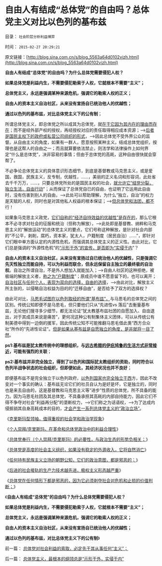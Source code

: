 # 自由人有结成“总体党”的自由吗？总体党主义对比以色列的基布兹

目录： `社会阶层分析利益博羿` 

时间： `2015-02-27 20:29:21` 

原文链接：[http://blog.sina.com.cn/s/blog_5563a64d0102vizh.html](http://blog.sina.com.cn/s/blog_5563a64d0102vizh.html)

**自由人有结成“总体党”的自由吗？为什么总体党需要侵犯人权？**

**如果总体党是利益内生，不需要侵犯勒索于人权，它就根本不需要“主义”；**

**总体党主义，永远是强调某种来源危机，强调它的勒索人权的正义；**

**自由人的资本主义自治社区，从来没有宣扬自已统治他人的优越性；**

**通过以色列的基布兹，对比总体党主义下的公有制**；

所谓总体党主义，即总体党之所以成其为总体党，就[在于它因为其内在的理由而存在](../../../2014/1/12/凌驾国民的先进性，根本上不存在！.md)；而不是经外部产权的授权，再经授权对应的责任取得相应成本资源；——>[后者是国民主权下的政府或私营公司组织的形式](../../../2015/2/5/“不可让渡的权力”对统治合法性的否定，政客，企业家及经理人.md)，——>因此总体党不受外界公众的监督。从自由主义的角度，如果有一群人，愿意按照某种主义，结成总体党组织，按理也是这帮人的自由之一；而且就算要依法禁止，则法学和法律操作上如何界定“什么是总体党”，决非容易的事情；但由于总体党的高耗，这种自由很快就会穿帮了。

不必争论总体党主义的具体意识形态细节，到底是基督教或马克思主义，或是爱国，救国，民族主义，反专制，优越性，……，美丽的正义名词和形容词，此处省去千千万万，……，只要总体党所处的是国民主权的社会，[就允许它“结党分裂，独立生活，自由行动](../../../2012/11/27/社会主义就是逃离市场经济的尝试.md)”；从而保证了总体党自已的自由，也证明了它运用此自由时，没有伤害到别人的自由，——>此处可以帮助理解，为什么“独立，自治”的权力是天赋的人权，同时也是对其他私人权益的根本保证；——>[但总体党和法团，都不](../../../2014/3/27/什么是法团和法团主义？农民是法团吗？自治是法团吗？.md)行！

如果象马克思主义政党，[它们自称的“经济自持效益的优越性”是存在的](../../../2010/12/22/看见别人快乐他就很痛苦，和帕累托累进.md)，那么它根本不必寻求对社会的征服和统治（但称为解放），——>此处即是基督教、纳粹和马克思主义的“解放运动”的总体党主义的要点，它们号称这种解放，是针对社会内部的“不公平，剥削，腐朽，资本家，犹太人，户籍制度（居民自治）……”，即针对它们眼中单方面认定的内源性危机，而强调其总体党主义的正义性。由此对比，它们总是强调的“外源性危机”的[“示形于外”的宣传，是否即为“实侵于内](../../../2009/9/29/民族主义可以是卖国手段，爱国与卖国可以逻辑等效.md)”？

**自由人的资本主义自治社区，从来没有宣扬过自已统治他人的优越性，只是强调它先天性独立而能自持，可以为利益而联合，但永远保留自主独立的最终极的自治权**。自治之所谓自治，不是外人想加入就能加入；——>自由人社区的这种拒绝，被极端的解放主义者，[称之为“户籍制度](../../../2009/9/7/盲目反户籍制度声浪.md)”；原成员中谁不愿意留下的，也可以离开；[自治社区与任何个人，表现为双向的选择，自由的选择](../../../2011/10/23/为什么不能用人道主义理由，干涉自治主权的内政.md)，——>由此对比，解放主义所主张的，以侵略自治权益为目的的“迁移自由”，是否给予了双方的选择权？

由此可对比，[马恩毛试图在以色列取经的所谓“基布兹”，](../../../2011/9/26/以色列的农业自给和外汇收入和战争潜力.md)与马恩毛的总体党之间的区别。传统公知即便不是马恩毛，但只要他们只从“先进性vs
落后”去衡量基布兹，无论他们搜寻多少细节，都无法论证“犹太教基布兹社团的自愿加入、自由退出，对于其成员来说是痛苦”，更何况这种公有制集体主义团体，可以从传统公有制美德中得到一边倒的援军，因此传统公知不可能推翻马恩毛借此类“西方合众社”所作的“先进性论证”。[但是如果从基布兹是自愿独立的角度，是非就将一目了然](../../../2009/6/25/社会主义生产实践和马恩主义的社会军事化色彩.md)。

**ps1:基布兹是犹太教传统中的理想组织，与[远古希腊的伊庇鸠鲁的生活方式非常接近](../../../2010/8/7/伊庇鸠鲁近似以色列基布兹公有制是其衰落原因.md)，可能有强烈的关联**；

**ps2:基布兹并非完全独立，得到了以色列和国际犹太教组织的资助，同时符合以色列半战争状态的社会组织，但即便如此，其经济状况也并不良好**；

即便基布兹不是完全独立于以色列政府，[以色列国家也完全独立于西](../../../2011/9/29/以色列社会“民主”是假象，以色列内战的危险.md)方，因此不改变对一个事实的确认：基布兹无论它们的社员自认为是好是坏，它是独立的，同时也是来去自由的，这是基督教和马克思主义等“进步”性质的总体党，所不具备的能力。因为马恩毛社团及其总体党，不具备承担其高耗的内部自持能力，因此它们不得不争夺对社会“利益再分配”的垄断权力，——>它们称之为话语权，——>为了达成内侵抵销其自身高耗成本的目的，[才会产生一系列总体党主义的“政治立场”](../../../2012/12/17/革命的原因不是旧制度，更不是统治者.md)。

《[克里斯玛型领袖，值得重视的社会学和政治学现象](../../../2015/2/20/克里斯玛型领袖，值得重视的社会学和政治学现象.md)》

《[个人崇拜/克里斯玛，在革命和总体党政治中的利益合理性](../../../2015/2/21/个人崇拜／克里斯玛，在革命和总体党政治中的利益合理性.md)》

《[总体党奉行（个人崇拜/克里斯玛）的必要性，与政治生态的形势负相关；](../../../2015/2/22/总体党奉行（个人崇拜／克里斯玛）,与政治形势负相关.md)》

《[总体党是高度的社会主义组织，如果没有稳定的外源收入，它将自然消亡](../../../2015/2/23/天主教的历史，及政治上的歹徒，经济上的强盗，道德上的流氓.md)》

《[任何持有民族主义立场的朝野公知，它们的政治意图，都是邪恶的；](../../../2015/2/24/天主教“亡党危机”史，总体党必需要的“外源危机”.md)》

《[后进的社会接轨的生产力技术越先进，极权主义形态越严重](../../../2015/2/25/“危机管理法则－集权定理”，衡量法西斯化的危险程度.md)》

《[总体党在任何情形下都是邪恶的，因为它必须剥夺社会对危机和止损的价值判断；](../../../2015/2/26/总体党主义，最根本的纲领总是“示形于外，实侵于内”.md)》

《**自由人有结成“总体党”的自由吗？为什么总体党需要侵犯人权？**

**如果总体党是利益内生，不需要侵犯勒索于人权，它就根本不需要“主义”；**

**总体党主义，永远是强调某种来源危机，强调它的勒索人权的正义；**

**自由人的资本主义自治社区，从来没有宣扬自已统治他人的优越性；**

**通过以色列的基布兹，对比总体党主义下的公有制**》

前一篇： [总体党对社会利益的索取，必定先于其从事任何“主义”；](../../../2015/2/28/总体党对社会利益的索取，必定先于其从事任何“主义”；.md)

后一篇： [总体党主义，最根本的纲领总是“示形于外，实侵于内”](../../../2015/2/26/总体党主义，最根本的纲领总是“示形于外，实侵于内”.md)

